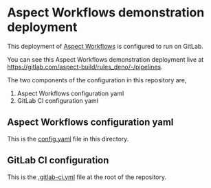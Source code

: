 # Aspect Workflows demonstration deployment

This deployment of [Aspect Workflows](https://www.aspect.build/workflows) is configured to run on GitLab.

You can see this Aspect Workflows demonstration deployment live at
https://gitlab.com/aspect-build/rules_deno/-/pipelines.

The two components of the configuration in this repository are,

1. Aspect Workflows configuration yaml
1. GitLab CI configuration yaml

## Aspect Workflows configuration yaml

This is the [config.yaml](./config.yaml) file in this directory.

## GitLab CI configuration

This is the [.gitlab-ci.yml](../../.gitlab-ci.yml) file at the root of the repository.
